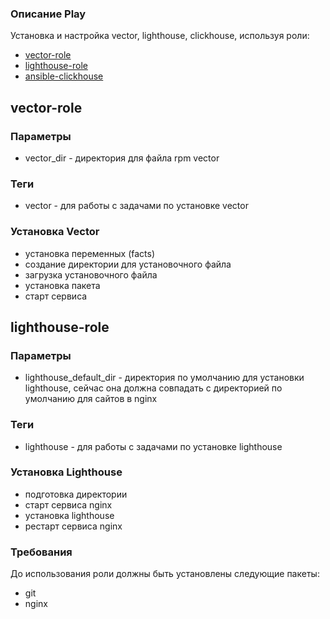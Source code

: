 ### Описание Play

Установка и настройка vector, lighthouse, clickhouse, используя роли:
- [vector-role](https://github.com/SomovAA/vector-role)
- [lighthouse-role](https://github.com/SomovAA/lighthouse-role)
- [ansible-clickhouse](https://github.com/alexeysetevoi/ansible-clickhouse)


## vector-role
### Параметры

- vector_dir - директория для файла rpm vector

### Теги

- vector - для работы с задачами по установке vector

### Установка Vector

- установка переменных (facts)
- создание директории для установочного файла
- загрузка установочного файла
- установка пакета
- старт сервиса


## lighthouse-role

### Параметры

- lighthouse_default_dir - директория по умолчанию для установки lighthouse, сейчас она должна совпадать с директорией по умолчанию для сайтов в nginx

### Теги

- lighthouse - для работы с задачами по установке lighthouse

### Установка Lighthouse

- подготовка директории
- старт сервиса nginx
- установка lighthouse
- рестарт сервиса nginx

### Требования

До использования роли должны быть установлены следующие пакеты:
- git
- nginx